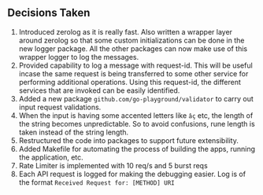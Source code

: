 ## Decisions Taken
1. Introduced zerolog as it is really fast. Also written a wrapper layer around zerolog so that some custom initializations can be done in the new logger package. All the other packages can now make use of this wrapper logger to log the messages.
2. Provided capability to log a message with request-id. This will be useful incase the same request is being transferred to some other service for performing additional operations. Using this request-id, the different services that are invoked can be easily identified.
3. Added a new package `github.com/go-playground/validator` to carry out input request validations.
4. When the input is having some accented letters like `âç` etc, the length of the string becomes unpredictable. So to avoid confusions, rune length is taken instead of the string length.
5. Restructured the code into packages to support future extensibility.
6. Added Makefile for automating the process of building the apps, running the application, etc. 
7. Rate Limiter is implemented with 10 req/s and 5 burst reqs
8. Each API request is logged for making the debugging easier. Log is of the format `Received Request for: [METHOD] URI`

